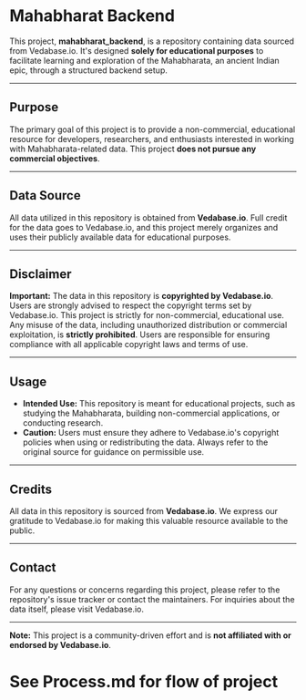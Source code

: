 # Mahabharat Backend

This project, **mahabharat_backend**, is a repository containing data sourced from Vedabase.io. It's designed **solely for educational purposes** to facilitate learning and exploration of the Mahabharata, an ancient Indian epic, through a structured backend setup.

---

## Purpose

The primary goal of this project is to provide a non-commercial, educational resource for developers, researchers, and enthusiasts interested in working with Mahabharata-related data. This project **does not pursue any commercial objectives**.

---

## Data Source

All data utilized in this repository is obtained from **Vedabase.io**. Full credit for the data goes to Vedabase.io, and this project merely organizes and uses their publicly available data for educational purposes.

---

## Disclaimer

**Important:** The data in this repository is **copyrighted by Vedabase.io**. Users are strongly advised to respect the copyright terms set by Vedabase.io. This project is strictly for non-commercial, educational use. Any misuse of the data, including unauthorized distribution or commercial exploitation, is **strictly prohibited**. Users are responsible for ensuring compliance with all applicable copyright laws and terms of use.

---

## Usage

* **Intended Use:** This repository is meant for educational projects, such as studying the Mahabharata, building non-commercial applications, or conducting research.
* **Caution:** Users must ensure they adhere to Vedabase.io's copyright policies when using or redistributing the data. Always refer to the original source for guidance on permissible use.

---

## Credits

All data in this repository is sourced from **Vedabase.io**. We express our gratitude to Vedabase.io for making this valuable resource available to the public.

---

## Contact

For any questions or concerns regarding this project, please refer to the repository's issue tracker or contact the maintainers. For inquiries about the data itself, please visit Vedabase.io.

---

**Note:** This project is a community-driven effort and is **not affiliated with or endorsed by Vedabase.io**.

# See Process.md for flow of project
